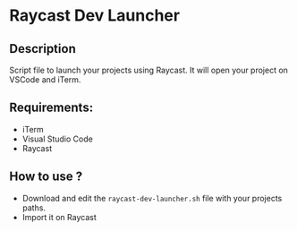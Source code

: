 # Raycast Dev Launcher

## Description
Script file to launch your projects using Raycast.
It will open your project on VSCode and iTerm.

## Requirements:
- iTerm
- Visual Studio Code
- Raycast

## How to use ?
- Download and edit the `raycast-dev-launcher.sh` file with your projects paths.
- Import it on Raycast
